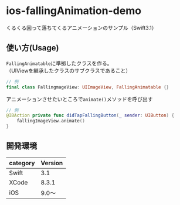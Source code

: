 # ios-fallingAnimation-demo
くるくる回って落ちてくるアニメーションのサンプル（Swift3.1）

## 使い方(Usage)
`FallingAnimatable`に準拠したクラスを作る。  
（UIViewを継承したクラスのサブクラスであること）

```Swift
// 例
final class FallingmageView: UIImageView, FallingAnimatable {}
```

アニメーションさせたいところで`animate()`メソッドを呼び出す

```Swift
// 例
@IBAction private func didTapFallingButton(_ sender: UIButton) {
    fallingImageView.animate()
}
```

## 開発環境
|category | Version| 
|---|---|
| Swift | 3.1 |
| XCode | 8.3.1 |
| iOS | 9.0〜 |
